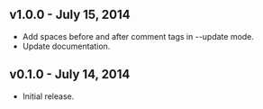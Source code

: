 ## v1.0.0 - July 15, 2014

 * Add spaces before and after comment tags in --update mode.
 * Update documentation.

## v0.1.0 - July 14, 2014

 * Initial release.
